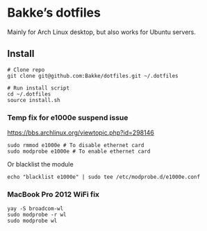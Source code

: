 # Bakke’s dotfiles
Mainly for Arch Linux desktop, but also works for Ubuntu servers.

## Install
```
# Clone repo
git clone git@github.com:Bakke/dotfiles.git ~/.dotfiles

# Run install script
cd ~/.dotfiles
source install.sh
```

### Temp fix for e1000e suspend issue
https://bbs.archlinux.org/viewtopic.php?id=298146

```
sudo rmmod e1000e # To disable ethernet card
sudo modprobe e1000e # To enable ethernet card
```

Or blacklist the module
```
echo "blacklist e1000e" | sudo tee /etc/modprobe.d/e1000e.conf
```

### MacBook Pro 2012 WiFi fix

```
yay -S broadcom-wl
sudo modprobe -r wl
sudo modprobe wl
```
